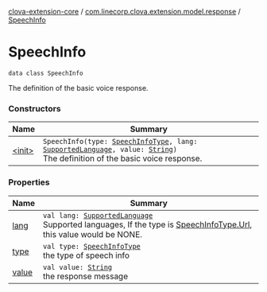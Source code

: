 [clova-extension-core](../../index.md) / [com.linecorp.clova.extension.model.response](../index.md) / [SpeechInfo](./index.md)

# SpeechInfo

`data class SpeechInfo`

The definition of the basic voice response.

### Constructors

| Name | Summary |
|---|---|
| [&lt;init&gt;](-init-.md) | `SpeechInfo(type: `[`SpeechInfoType`](../-speech-info-type/index.md)`, lang: `[`SupportedLanguage`](../-supported-language/index.md)`, value: `[`String`](https://kotlinlang.org/api/latest/jvm/stdlib/kotlin/-string/index.html)`)`<br>The definition of the basic voice response. |

### Properties

| Name | Summary |
|---|---|
| [lang](lang.md) | `val lang: `[`SupportedLanguage`](../-supported-language/index.md)<br>Supported languages, If the type is [SpeechInfoType.Url](../-speech-info-type/-url.md), this value would be NONE. |
| [type](type.md) | `val type: `[`SpeechInfoType`](../-speech-info-type/index.md)<br>the type of speech info |
| [value](value.md) | `val value: `[`String`](https://kotlinlang.org/api/latest/jvm/stdlib/kotlin/-string/index.html)<br>the response message |
